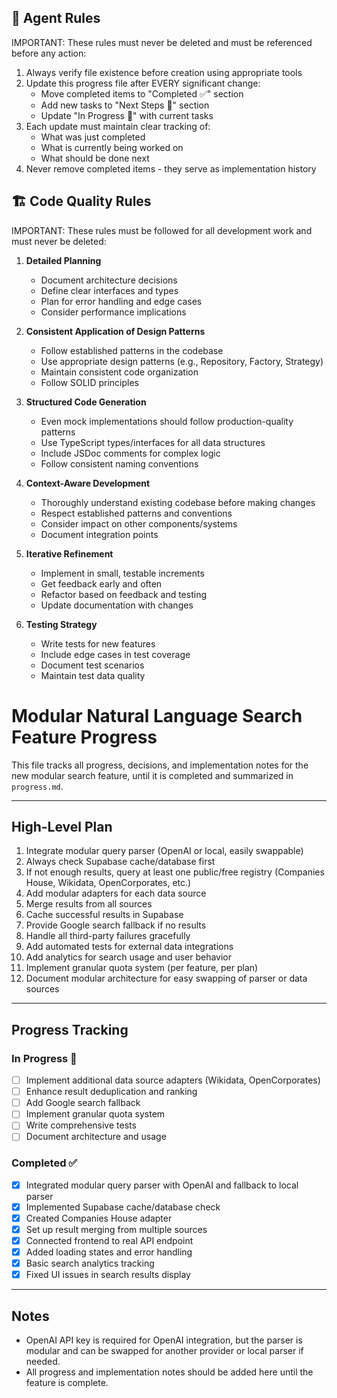 ## 🤖 Agent Rules
IMPORTANT: These rules must never be deleted and must be referenced before any action:
1. Always verify file existence before creation using appropriate tools
2. Update this progress file after EVERY significant change:
   - Move completed items to "Completed ✅" section
   - Add new tasks to "Next Steps 📝" section
   - Update "In Progress 🚧" with current tasks
3. Each update must maintain clear tracking of:
   - What was just completed
   - What is currently being worked on
   - What should be done next
4. Never remove completed items - they serve as implementation history

## 🏗️ Code Quality Rules
IMPORTANT: These rules must be followed for all development work and must never be deleted:

1. **Detailed Planning**
   - Document architecture decisions
   - Define clear interfaces and types
   - Plan for error handling and edge cases
   - Consider performance implications

2. **Consistent Application of Design Patterns**
   - Follow established patterns in the codebase
   - Use appropriate design patterns (e.g., Repository, Factory, Strategy)
   - Maintain consistent code organization
   - Follow SOLID principles

3. **Structured Code Generation**
   - Even mock implementations should follow production-quality patterns
   - Use TypeScript types/interfaces for all data structures
   - Include JSDoc comments for complex logic
   - Follow consistent naming conventions

4. **Context-Aware Development**
   - Thoroughly understand existing codebase before making changes
   - Respect established patterns and conventions
   - Consider impact on other components/systems
   - Document integration points

5. **Iterative Refinement**
   - Implement in small, testable increments
   - Get feedback early and often
   - Refactor based on feedback and testing
   - Update documentation with changes

6. **Testing Strategy**
   - Write tests for new features
   - Include edge cases in test coverage
   - Document test scenarios
   - Maintain test data quality

# Modular Natural Language Search Feature Progress

This file tracks all progress, decisions, and implementation notes for the new modular search feature, until it is completed and summarized in `progress.md`.

---

## High-Level Plan
1. Integrate modular query parser (OpenAI or local, easily swappable)
2. Always check Supabase cache/database first
3. If not enough results, query at least one public/free registry (Companies House, Wikidata, OpenCorporates, etc.)
4. Add modular adapters for each data source
5. Merge results from all sources
6. Cache successful results in Supabase
7. Provide Google search fallback if no results
8. Handle all third-party failures gracefully
9. Add automated tests for external data integrations
10. Add analytics for search usage and user behavior
11. Implement granular quota system (per feature, per plan)
12. Document modular architecture for easy swapping of parser or data sources

---

## Progress Tracking

### In Progress 🚧
- [ ] Implement additional data source adapters (Wikidata, OpenCorporates)
- [ ] Enhance result deduplication and ranking
- [ ] Add Google search fallback
- [ ] Implement granular quota system
- [ ] Write comprehensive tests
- [ ] Document architecture and usage

### Completed ✅
- [x] Integrated modular query parser with OpenAI and fallback to local parser
- [x] Implemented Supabase cache/database check
- [x] Created Companies House adapter
- [x] Set up result merging from multiple sources
- [x] Connected frontend to real API endpoint
- [x] Added loading states and error handling
- [x] Basic search analytics tracking
- [x] Fixed UI issues in search results display

---

## Notes
- OpenAI API key is required for OpenAI integration, but the parser is modular and can be swapped for another provider or local parser if needed.
- All progress and implementation notes should be added here until the feature is complete.
